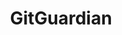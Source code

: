 ---
codehost: https://github.com/GitGuardian
facebook: https://facebook.com/GitGuardian
logohandle: gitguardian
sort: gitguardian
title: GitGuardian
twitter: https://x.com/GitGuardian
website: https://www.gitguardian.com/
---